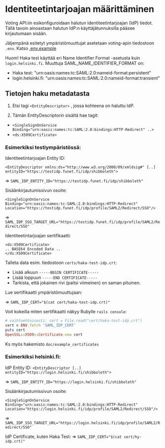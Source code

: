 # Identiteetintarjoajan määrittäminen

Voting API:iin esikonfiguroidaan halutun identiteetintarjoajan (IdP) tiedot.
Tällä tavoin ainoastaan halutun IdP:n käyttäjätunnuksilla pääsee kirjautumaan
sisään.

Jäljempänä esitetyt ympäristömuuttujat asetetaan voting-apin tiedostoon `.env`.
Katso [.env.example](https://github.com/hyy-vaalit/voting-api/blob/master/.env.example)

Huom! Haka test käyttää eri Name Identifier Format -asetusta kuin
`login.helsinki.fi`. Muuttuja SAML_NAME_IDENTIFIER_FORMAT on:
* Haka test: "urn:oasis:names:tc:SAML:2.0:nameid-format:persistent"
* login.helsinki.fi: "urn:oasis:names:tc:SAML:2.0:nameid-format:transient"


## Tietojen haku metadatasta

1) Etsi tagi `<EntityDescriptor>` , jossa kohteena on haluttu IdP.

2) Tämän EntityDescriptorin sisältä hae tagit:
  - `<SingleSignOnService Binding="urn:oasis:names:tc:SAML:2.0:bindings:HTTP-Redirect" ..>`
  - `<ds:X509Certificate>`


### Esimerkiksi testiympäristössä:

Identiteetintarjoajan Entity ID:

`<EntityDescriptor xmlns:ds="http://www.w3.org/2000/09/xmldsig#" [..] entityID="https://testidp.funet.fi/idp/shibboleth">`

=> `SAML_IDP_ENTITY_ID="https://testidp.funet.fi/idp/shibboleth"`

Sisäänkirjautumissivun osoite:

`<SingleSignOnService Binding="urn:oasis:names:tc:SAML:2.0:bindings:HTTP-Redirect" Location="https://testidp.funet.fi/idp/profile/SAML2/Redirect/SSO"/>`

=> `SAML_IDP_SSO_TARGET_URL="https://testidp.funet.fi/idp/profile/SAML2/Redirect/SSO"`


Identiteetintarjoajan sertifikaatti:

```
<ds:X509Certificate>
.. BASE64 Encoded Data ..
</ds:X509Certificate>
```

Talleta data esim. tiedostoon `certs/haka-test-idp.crt`:
- Lisää alkuun `-----BEGIN CERTIFICATE-----`
- Lisää loppuun `-----END CERTIFICATE-----`
- Tarkista, että jokainen rivi (paitsi viimeinen) on saman pituinen.

Lue sertifikaatti ympäristömuuttujaan:

=> `SAML_IDP_CERT="$(cat cert/haka-test-idp.crt)"`

Voit kokeilla miten sertifikaatti näkyy Rubylle `rails console`:
```ruby
# vaihtoehtoisesti: cert = File.read("cert/haka-test-idp.crt")
cert = ENV.fetch 'SAML_IDP_CERT'
puts cert
OpenSSL::X509::Certificate.new cert
```

Ks myös hakemisto `doc/example_certificates`


### Esimerkiksi helsinki.fi:

IdP Entity ID:
`<EntityDescriptor [..] entityID="https://login.helsinki.fi/shibboleth">`

=> `SAML_IDP_ENTITY_ID="https://login.helsinki.fi/shibboleth"`

Sisäänkirjautumissivun osoite:

`<SingleSignOnService Binding="urn:oasis:names:tc:SAML:2.0:bindings:HTTP-Redirect" Location="https://login.helsinki.fi/idp/profile/SAML2/Redirect/SSO"/>`

=> `SAML_IDP_SSO_TARGET_URL="https://login.helsinki.fi/idp/profile/SAML2/Redirect/SSO"`


IdP Certificate, kuten Haka Test:
=> `SAML_IDP_CERT="$(cat cert/hy-idp.crt)"`
